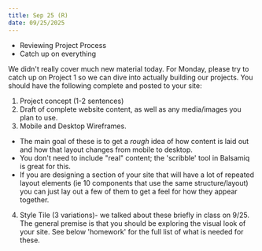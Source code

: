 ```yaml
---
title: Sep 25 (R)
date: 09/25/2025
---
```


- Reviewing Project Process
- Catch up on everything

We didn't really cover much new material today. For Monday, please try to catch up on Project 1 so we can dive into actually building our projects. You should have the following complete and posted to your site:

1. Project concept (1-2 sentences)
2. Draft of complete website content, as well as any media/images you plan to use.
3. Mobile and Desktop Wireframes.
  - The main goal of these is to get a _rough_ idea of how content is laid out and how that layout changes from mobile to desktop.
  - You don't need to include "real" content; the 'scribble' tool in Balsamiq is great for this.
  - If you are designing a section of your site that will have a lot of repeated layout elements (ie 10 components that use the same structure/layout) you can just lay out a few of them to get a feel for how they appear together.
4. Style Tile (3 variations)- we talked about these briefly in class on 9/25. The general premise is that you should be exploring the visual look of your site. See below 'homework' for the full list of what is needed for these.
  